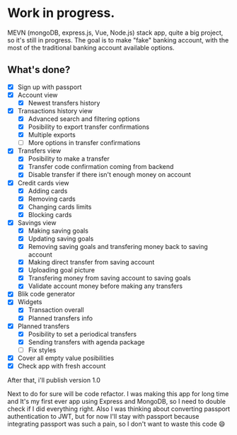 # Work in progress.

MEVN (mongoDB, express.js, Vue, Node.js) stack app, quite a big project, so it's still in progress. The goal is to make "fake" banking account, with the most of the traditional banking account available options.

## What's done?

- [x] Sign up with passport
- [x] Account view 
	- [x] Newest transfers history
- [x] Transactions history view
	- [x] Advanced search and filtering options
	- [x] Posibility to export transfer confirmations
	- [x] Multiple exports
    - [ ] More options in transfer confirmations
- [x] Transfers view
	- [x] Posibility to make a transfer
	- [x]  Transfer code confirmation coming from backend
	- [x] Disable transfer if there isn't enough money on account  
- [x] Credit cards view
	- [x] Adding cards
	- [x] Removing cards
	- [x] Changing cards limits
	- [x] Blocking cards
- [x] Savings view
	- [x] Making saving goals
	- [x] Updating saving goals
	- [x] Removing saving goals and transfering money back to saving account
	- [x] Making direct transfer from saving account
	- [x] Uploading goal picture
	- [x] Transfering money from saving account to saving goals
	- [x]  Validate account money before making any transfers
- [x] Blik code generator
- [x] Widgets
	- [x] Transaction overall
	- [x] Planned transfers info
- [x] Planned transfers
	- [x] Posibility to set a periodical transfers
	- [x] Sending transfers with agenda package
    - [ ] Fix styles
- [x] Cover all empty value posibilities
- [x] Check app with fresh account

After that, i'll publish version 1.0

Next to do for sure will be code refactor. I was making this app for long time and It's my first ever app using Express and MongoDB, so I need to double check if I did everything right. Also I was thinking about converting passport authentication to JWT, but for now I'll stay with passport because integrating passport was such a pain, so I don't want to waste this code :smile:
